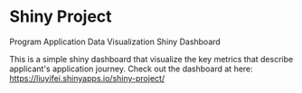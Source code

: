 # Shiny Project
Program Application Data Visualization Shiny Dashboard

This is a simple shiny dashboard that visualize the key metrics that describe applicant's application journey. Check out the dashboard at here:
https://liuyifei.shinyapps.io/shiny-project/
